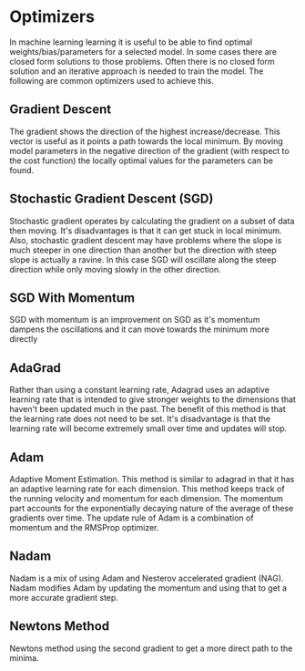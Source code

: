 
# Optimizers
In machine learning learning it is useful to be able to find optimal weights/bias/parameters for a selected model. In some cases there are closed form solutions to those problems. Often there is no closed form solution and an iterative approach is needed to train the model. The following are common optimizers used to achieve this.

## Gradient Descent
The gradient shows the direction of the highest increase/decrease. This vector is useful as it points a path towards the local minimum. By moving model parameters in the negative direction of the gradient (with respect to the cost function) the locally optimal values for the parameters can be found.

## Stochastic Gradient Descent (SGD)
Stochastic gradient operates by calculating the gradient on a subset of data then moving. It's disadvantages is that it can get stuck in local minimum. Also, stochastic gradient descent may have problems where the slope is much steeper in one direction than another but the direction with steep slope is actually a ravine. In this case SGD will oscillate along the steep direction while only moving slowly in the other direction.


## SGD With Momentum
SGD with momentum is an improvement on SGD as it's momentum dampens the oscillations and it can move towards the minimum more directly

## AdaGrad
Rather than using a constant learning rate, Adagrad uses an adaptive learning rate that is intended to give stronger weights to the dimensions that haven't been updated much in the past. The benefit of this method is that the learning rate does not need to be set. It's disadvantage is that the learning rate will become extremely small over time and updates will stop.

## Adam
Adaptive Moment Estimation. This method is similar to adagrad in that it has an adaptive learning rate for each dimension. This method keeps track of the running velocity and momentum for each dimension. The momentum part accounts for the exponentially decaying nature of the average of these gradients over time. The update rule of Adam is a combination of momentum and the RMSProp optimizer.

## Nadam
Nadam is a mix of using Adam and Nesterov accelerated gradient (NAG). Nadam modifies Adam by updating the momentum and using that to get a more accurate gradient step.

## Newtons Method
Newtons method using the second gradient to get a more direct path to the minima.

